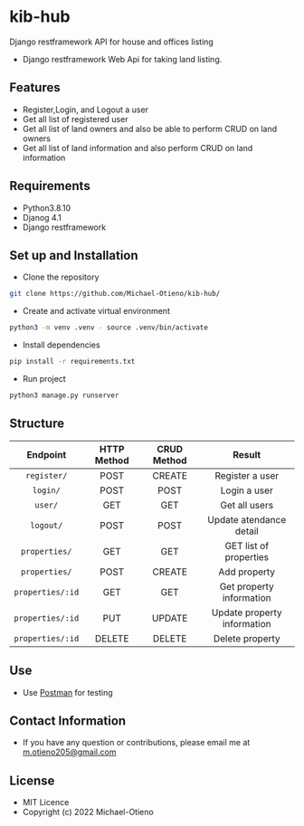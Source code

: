 # kib-hub
Django restframework API for house and offices listing

- Django restframework Web Api for taking land listing.

## Features
- Register,Login, and Logout a user
- Get all list of registered user
- Get all list of land owners and also be able to perform CRUD on land owners
- Get all list of land information and also perform CRUD on land information

## Requirements

- Python3.8.10
- Djanog 4.1
- Django restframework

## Set up and Installation
- Clone the repository
```bash
git clone https://github.com/Michael-Otieno/kib-hub/
```
 - Create and activate virtual environment
 ```bash
 python3 -m venv .venv - source .venv/bin/activate  
 ```
 - Install dependencies
  ```bash
pip install -r requirements.txt 
 ```
 - Run project
  ```bash
python3 manage.py runserver
 ```
 ## Structure
 | Endpoint | HTTP Method   | CRUD Method  | Result |
| :---:   | :---: | :---: |:---: |
| `register/` | POST   | CREATE  |Register a user |
| `login/` | POST  | POST |Login a user |
| `user/` | GET  | GET  |Get all users  |
| `logout/` | POST   | POST  |Update atendance detail  |
| `properties/` | GET  | GET |GET list of properties |
| `properties/` | POST  | CREATE |Add property |
| `properties/:id` | GET | GET |Get property information |
| `properties/:id` | PUT | UPDATE |Update property information |
| `properties/:id` | DELETE  | DELETE |Delete property |


## Use
- Use [Postman](https://www.postman.com/) for testing
 

## Contact Information
- If you have any question or contributions, please email me at m.otieno205@gmail.com

## License
- MIT Licence
- Copyright (c) 2022 Michael-Otieno

